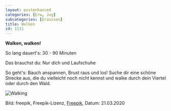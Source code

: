 ```yaml
---
layout: postenhanced
categories: [Erw, Jug]
subcategories: [Draussen]
title: Walken
id: 1111
---
```

**Walken, walken!**

So lang dauert's: 30 - 90 Minuten

Das brauchst du: Nur dich und Laufschuhe

So geht's: Bauch anspannen, Brust raus und los! Suche dir eine schöne Strecke aus, die du vielleicht noch nicht kennst und walke durch dein Viertel oder durch den Wald.

![Walking](https://image.freepik.com/vektoren-kostenlos/explorer-mit-rucksackhintergrund_23-2148140395.jpg)

Bild: freepik, Freepik-Lizenz, [Freepik](https://de.freepik.com/vektoren-kostenlos/explorer-mit-rucksackhintergrund_4321859.htm#page=2&query=walking&position=19), Datum: 21.03.2020
